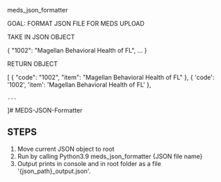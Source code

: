 meds_json_formatter

GOAL: FORMAT JSON FILE FOR MEDS UPLOAD

TAKE IN JSON OBJECT

{
    "1002": "Magellan Behavioral Health of FL",
    ...
}

RETURN OBJECT

[
    {
        "code": "1002",
        "item": "Magellan Behavioral Health of FL"
    },
    {
    	 'code': '1002', 
    	 'item': 'Magellan Behavioral Health of FL'
    },


    ...
 ]# MEDS-JSON-Formatter

## STEPS

1. Move current JSON object to root
2. Run by calling Python3.9 meds_json_formatter {JSON file name}
3. Output prints in console and in root folder as a file '{json_path}_output.json'.
